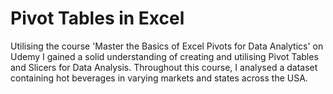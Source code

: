 # Pivot Tables in Excel
Utilising the course 'Master the Basics of Excel Pivots for Data Analytics' on Udemy I gained a solid understanding of creating and utilising Pivot Tables and Slicers for Data Analysis. Throughout this course, I analysed a dataset containing hot beverages in varying markets and states across the USA.

